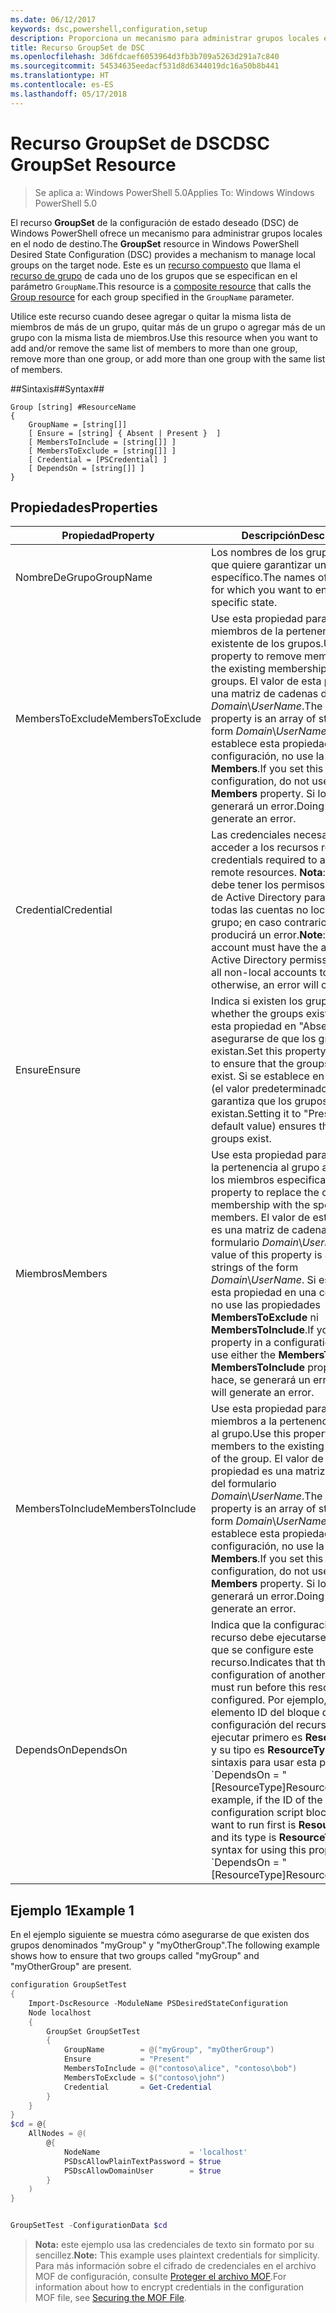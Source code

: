 ```yaml
---
ms.date: 06/12/2017
keywords: dsc,powershell,configuration,setup
description: Proporciona un mecanismo para administrar grupos locales en el nodo de destino.
title: Recurso GroupSet de DSC
ms.openlocfilehash: 3d6fdcaef6053964d3fb3b709a5263d291a7c840
ms.sourcegitcommit: 54534635eedacf531d8d6344019dc16a50b8b441
ms.translationtype: HT
ms.contentlocale: es-ES
ms.lasthandoff: 05/17/2018
---
```

# <a name="dsc-groupset-resource"></a><span data-ttu-id="e545b-104">Recurso GroupSet de DSC</span><span class="sxs-lookup"><span data-stu-id="e545b-104">DSC GroupSet Resource</span></span>

> <span data-ttu-id="e545b-105">Se aplica a: Windows PowerShell 5.0</span><span class="sxs-lookup"><span data-stu-id="e545b-105">Applies To: Windows Windows PowerShell 5.0</span></span>

<span data-ttu-id="e545b-106">El recurso **GroupSet** de la configuración de estado deseado (DSC) de Windows PowerShell ofrece un mecanismo para administrar grupos locales en el nodo de destino.</span><span class="sxs-lookup"><span data-stu-id="e545b-106">The **GroupSet** resource in Windows PowerShell Desired State Configuration (DSC) provides a mechanism to manage local groups on the target node.</span></span> <span data-ttu-id="e545b-107">Este es un [recurso compuesto](authoringResourceComposite.md) que llama el [recurso de grupo](groupResource.md) de cada uno de los grupos que se especifican en el parámetro `GroupName`.</span><span class="sxs-lookup"><span data-stu-id="e545b-107">This resource is a [composite resource](authoringResourceComposite.md) that calls the [Group resource](groupResource.md) for each group specified in the `GroupName` parameter.</span></span>

<span data-ttu-id="e545b-108">Utilice este recurso cuando desee agregar o quitar la misma lista de miembros de más de un grupo, quitar más de un grupo o agregar más de un grupo con la misma lista de miembros.</span><span class="sxs-lookup"><span data-stu-id="e545b-108">Use this resource when you want to add and/or remove the same list of members to more than one group, remove more than one group, or add more than one group with the same list of members.</span></span>

##<a name="syntax"></a><span data-ttu-id="e545b-109">Sintaxis##</span><span class="sxs-lookup"><span data-stu-id="e545b-109">Syntax##</span></span>
```
Group [string] #ResourceName
{
    GroupName = [string[]]
    [ Ensure = [string] { Absent | Present }  ]
    [ MembersToInclude = [string[]] ]
    [ MembersToExclude = [string[]] ]
    [ Credential = [PSCredential] ]
    [ DependsOn = [string[]] ]
}
```

## <a name="properties"></a><span data-ttu-id="e545b-110">Propiedades</span><span class="sxs-lookup"><span data-stu-id="e545b-110">Properties</span></span>

|  <span data-ttu-id="e545b-111">Propiedad</span><span class="sxs-lookup"><span data-stu-id="e545b-111">Property</span></span>  |  <span data-ttu-id="e545b-112">Descripción</span><span class="sxs-lookup"><span data-stu-id="e545b-112">Description</span></span>   |
|---|---|
| <span data-ttu-id="e545b-113">NombreDeGrupo</span><span class="sxs-lookup"><span data-stu-id="e545b-113">GroupName</span></span>| <span data-ttu-id="e545b-114">Los nombres de los grupos para los que quiere garantizar un estado específico.</span><span class="sxs-lookup"><span data-stu-id="e545b-114">The names of the groups for which you want to ensure a specific state.</span></span>|
| <span data-ttu-id="e545b-115">MembersToExclude</span><span class="sxs-lookup"><span data-stu-id="e545b-115">MembersToExclude</span></span>| <span data-ttu-id="e545b-116">Use esta propiedad para quitar a los miembros de la pertenencia existente de los grupos.</span><span class="sxs-lookup"><span data-stu-id="e545b-116">Use this property to remove members from the existing membership of the groups.</span></span> <span data-ttu-id="e545b-117">El valor de esta propiedad es una matriz de cadenas del formulario *Domain*\\*UserName*.</span><span class="sxs-lookup"><span data-stu-id="e545b-117">The value of this property is an array of strings of the form *Domain*\\*UserName*.</span></span> <span data-ttu-id="e545b-118">Si establece esta propiedad en una configuración, no use la propiedad **Members**.</span><span class="sxs-lookup"><span data-stu-id="e545b-118">If you set this property in a configuration, do not use the **Members** property.</span></span> <span data-ttu-id="e545b-119">Si lo hace, se generará un error.</span><span class="sxs-lookup"><span data-stu-id="e545b-119">Doing so will generate an error.</span></span>|
| <span data-ttu-id="e545b-120">Credential</span><span class="sxs-lookup"><span data-stu-id="e545b-120">Credential</span></span>| <span data-ttu-id="e545b-121">Las credenciales necesarias para acceder a los recursos remotos.</span><span class="sxs-lookup"><span data-stu-id="e545b-121">The credentials required to access remote resources.</span></span> <span data-ttu-id="e545b-122">**Nota**: Esta cuenta debe tener los permisos adecuados de Active Directory para agregar todas las cuentas no locales al grupo; en caso contrario, se producirá un error.</span><span class="sxs-lookup"><span data-stu-id="e545b-122">**Note**: This account must have the appropriate Active Directory permissions to add all non-local accounts to the group; otherwise, an error will occur.</span></span>
| <span data-ttu-id="e545b-123">Ensure</span><span class="sxs-lookup"><span data-stu-id="e545b-123">Ensure</span></span>| <span data-ttu-id="e545b-124">Indica si existen los grupos.</span><span class="sxs-lookup"><span data-stu-id="e545b-124">Indicates whether the groups exist.</span></span> <span data-ttu-id="e545b-125">Establezca esta propiedad en "Absent" para asegurarse de que los grupos no existan.</span><span class="sxs-lookup"><span data-stu-id="e545b-125">Set this property to "Absent" to ensure that the groups do not exist.</span></span> <span data-ttu-id="e545b-126">Si se establece en "Present" (el valor predeterminado), se garantiza que los grupos existan.</span><span class="sxs-lookup"><span data-stu-id="e545b-126">Setting it to "Present" (the default value) ensures that the groups exist.</span></span>|
| <span data-ttu-id="e545b-127">Miembros</span><span class="sxs-lookup"><span data-stu-id="e545b-127">Members</span></span>| <span data-ttu-id="e545b-128">Use esta propiedad para reemplazar la pertenencia al grupo actual con los miembros especificados.</span><span class="sxs-lookup"><span data-stu-id="e545b-128">Use this property to replace the current group membership with the specified members.</span></span> <span data-ttu-id="e545b-129">El valor de esta propiedad es una matriz de cadenas del formulario *Domain*\\*UserName*.</span><span class="sxs-lookup"><span data-stu-id="e545b-129">The value of this property is an array of strings of the form *Domain*\\*UserName*.</span></span> <span data-ttu-id="e545b-130">Si establece esta propiedad en una configuración, no use las propiedades **MembersToExclude** ni **MembersToInclude**.</span><span class="sxs-lookup"><span data-stu-id="e545b-130">If you set this property in a configuration, do not use either the **MembersToExclude** or **MembersToInclude** property.</span></span> <span data-ttu-id="e545b-131">Si lo hace, se generará un error.</span><span class="sxs-lookup"><span data-stu-id="e545b-131">Doing so will generate an error.</span></span>|
| <span data-ttu-id="e545b-132">MembersToInclude</span><span class="sxs-lookup"><span data-stu-id="e545b-132">MembersToInclude</span></span>| <span data-ttu-id="e545b-133">Use esta propiedad para agregar miembros a la pertenencia existente al grupo.</span><span class="sxs-lookup"><span data-stu-id="e545b-133">Use this property to add members to the existing membership of the group.</span></span> <span data-ttu-id="e545b-134">El valor de esta propiedad es una matriz de cadenas del formulario *Domain*\\*UserName*.</span><span class="sxs-lookup"><span data-stu-id="e545b-134">The value of this property is an array of strings of the form *Domain*\\*UserName*.</span></span> <span data-ttu-id="e545b-135">Si establece esta propiedad en una configuración, no use la propiedad **Members**.</span><span class="sxs-lookup"><span data-stu-id="e545b-135">If you set this property in a configuration, do not use the **Members** property.</span></span> <span data-ttu-id="e545b-136">Si lo hace, se generará un error.</span><span class="sxs-lookup"><span data-stu-id="e545b-136">Doing so will generate an error.</span></span>|
| <span data-ttu-id="e545b-137">DependsOn</span><span class="sxs-lookup"><span data-stu-id="e545b-137">DependsOn</span></span> | <span data-ttu-id="e545b-138">Indica que la configuración de otro recurso debe ejecutarse antes de que se configure este recurso.</span><span class="sxs-lookup"><span data-stu-id="e545b-138">Indicates that the configuration of another resource must run before this resource is configured.</span></span> <span data-ttu-id="e545b-139">Por ejemplo, si el elemento ID del bloque del script de configuración del recurso que quiere ejecutar primero es __ResourceName__ y su tipo es __ResourceType__, la sintaxis para usar esta propiedad es \`DependsOn = "[ResourceType]ResourceName"\`\`.</span><span class="sxs-lookup"><span data-stu-id="e545b-139">For example, if the ID of the resource configuration script block that you want to run first is __ResourceName__ and its type is __ResourceType__, the syntax for using this property is \`DependsOn = "[ResourceType]ResourceName"\`\`.</span></span>|

## <a name="example-1"></a><span data-ttu-id="e545b-140">Ejemplo 1</span><span class="sxs-lookup"><span data-stu-id="e545b-140">Example 1</span></span>

<span data-ttu-id="e545b-141">En el ejemplo siguiente se muestra cómo asegurarse de que existen dos grupos denominados "myGroup" y "myOtherGroup".</span><span class="sxs-lookup"><span data-stu-id="e545b-141">The following example shows how to ensure that two groups called "myGroup" and "myOtherGroup" are present.</span></span>

```powershell
configuration GroupSetTest
{
    Import-DscResource -ModuleName PSDesiredStateConfiguration
    Node localhost
    {
        GroupSet GroupSetTest
        {
            GroupName        = @("myGroup", "myOtherGroup")
            Ensure           = "Present"
            MembersToInclude = @("contoso\alice", "contoso\bob")
            MembersToExclude = $("contoso\john")
            Credential       = Get-Credential
        }
    }
}
$cd = @{
    AllNodes = @(
        @{
            NodeName                    = 'localhost'
            PSDscAllowPlainTextPassword = $true
            PSDscAllowDomainUser        = $true
        }
    )
}


GroupSetTest -ConfigurationData $cd
```

><span data-ttu-id="e545b-142">**Nota:** este ejemplo usa las credenciales de texto sin formato por su sencillez.</span><span class="sxs-lookup"><span data-stu-id="e545b-142">**Note:** This example uses plaintext credentials for simplicity.</span></span> <span data-ttu-id="e545b-143">Para más información sobre el cifrado de credenciales en el archivo MOF de configuración, consulte [Proteger el archivo MOF](secureMOF.md).</span><span class="sxs-lookup"><span data-stu-id="e545b-143">For information about how to encrypt credentials in the configuration MOF file, see [Securing the MOF File](secureMOF.md).</span></span>